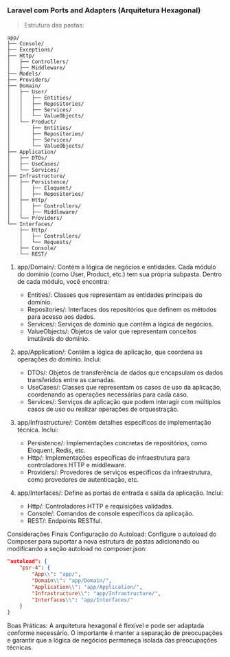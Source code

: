 ### Laravel com Ports and Adapters (Arquitetura Hexagonal)

> Estrutura das pastas:
```
app/
├── Console/
├── Exceptions/
├── Http/
│   ├── Controllers/
│   ├── Middleware/
├── Models/
├── Providers/
├── Domain/
│   ├── User/
│   │   ├── Entities/
│   │   ├── Repositories/
│   │   ├── Services/
│   │   └── ValueObjects/
│   └── Product/
│       ├── Entities/
│       ├── Repositories/
│       ├── Services/
│       └── ValueObjects/
├── Application/
│   ├── DTOs/
│   ├── UseCases/
│   └── Services/
├── Infrastructure/
│   ├── Persistence/
│   │   ├── Eloquent/
│   │   ├── Repositories/
│   ├── Http/
│   │   ├── Controllers/
│   │   ├── Middleware/
│   └── Providers/
└── Interfaces/
    ├── Http/
    │   ├── Controllers/
    │   └── Requests/
    ├── Console/
    └── REST/
```

1. app/Domain/: Contém a lógica de negócios e entidades. Cada módulo do domínio (como User, Product, etc.) tem sua própria subpasta. Dentro de cada módulo, você encontra:

    * Entities/: Classes que representam as entidades principais do domínio.
    * Repositories/: Interfaces dos repositórios que definem os métodos para acesso aos dados.
    * Services/: Serviços de domínio que contêm a lógica de negócios.
    * ValueObjects/: Objetos de valor que representam conceitos imutáveis do domínio.

2. app/Application/: Contém a lógica de aplicação, que coordena as operações do domínio. Inclui:

    * DTOs/: Objetos de transferência de dados que encapsulam os dados transferidos entre as camadas.
    * UseCases/: Classes que representam os casos de uso da aplicação, coordenando as operações necessárias para cada caso.
    * Services/: Serviços de aplicação que podem interagir com múltiplos casos de uso ou realizar operações de orquestração.

3. app/Infrastructure/: Contém detalhes específicos de implementação técnica. Inclui:

    * Persistence/: Implementações concretas de repositórios, como Eloquent, Redis, etc.
    * Http/: Implementações específicas de infraestrutura para controladores HTTP e middleware.
    * Providers/: Provedores de serviços específicos da infraestrutura, como provedores de autenticação, etc.

4. app/Interfaces/: Define as portas de entrada e saída da aplicação. Inclui:

    * Http/: Controladores HTTP e requisições validadas.
    * Console/: Comandos de console específicos da aplicação.
    * REST/: Endpoints RESTful.

Considerações Finais
Configuração do Autoload: Configure o autoload do Composer para suportar a nova estrutura de pastas adicionando ou modificando a seção autoload no composer.json:

```json
"autoload": {
    "psr-4": {
        "App\\": "app/",
        "Domain\\": "app/Domain/",
        "Application\\": "app/Application/",
        "Infrastructure\\": "app/Infrastructure/",
        "Interfaces\\": "app/Interfaces/"
    }
}
```

Boas Práticas: A arquitetura hexagonal é flexível e pode ser adaptada conforme necessário. O importante é manter a separação de preocupações e garantir que a lógica de negócios permaneça isolada das preocupações técnicas.

